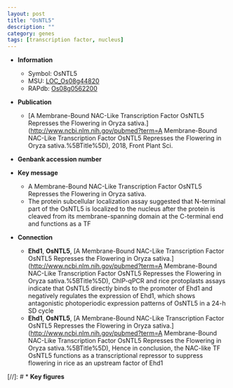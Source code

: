 ```yaml
---
layout: post
title: "OsNTL5"
description: ""
category: genes
tags: [transcription factor, nucleus]
---
```


* **Information**  
    + Symbol: OsNTL5  
    + MSU: [LOC_Os08g44820](http://rice.plantbiology.msu.edu/cgi-bin/ORF_infopage.cgi?orf=LOC_Os08g44820)  
    + RAPdb: [Os08g0562200](http://rapdb.dna.affrc.go.jp/viewer/gbrowse_details/irgsp1?name=Os08g0562200)  

* **Publication**  
    + [A Membrane-Bound NAC-Like Transcription Factor OsNTL5 Represses the Flowering in Oryza sativa.](http://www.ncbi.nlm.nih.gov/pubmed?term=A Membrane-Bound NAC-Like Transcription Factor OsNTL5 Represses the Flowering in Oryza sativa.%5BTitle%5D), 2018, Front Plant Sci.

* **Genbank accession number**  

* **Key message**  
    + A Membrane-Bound NAC-Like Transcription Factor OsNTL5 Represses the Flowering in Oryza sativa.
    + The protein subcellular localization assay suggested that N-terminal part of the OsNTL5 is localized to the nucleus after the protein is cleaved from its membrane-spanning domain at the C-terminal end and functions as a TF

* **Connection**  
    + __Ehd1__, __OsNTL5__, [A Membrane-Bound NAC-Like Transcription Factor OsNTL5 Represses the Flowering in Oryza sativa.](http://www.ncbi.nlm.nih.gov/pubmed?term=A Membrane-Bound NAC-Like Transcription Factor OsNTL5 Represses the Flowering in Oryza sativa.%5BTitle%5D),  ChIP-qPCR and rice protoplasts assays indicate that OsNTL5 directly binds to the promoter of Ehd1 and negatively regulates the expression of Ehd1, which shows antagonistic photoperiodic expression patterns of OsNTL5 in a 24-h SD cycle
    + __Ehd1__, __OsNTL5__, [A Membrane-Bound NAC-Like Transcription Factor OsNTL5 Represses the Flowering in Oryza sativa.](http://www.ncbi.nlm.nih.gov/pubmed?term=A Membrane-Bound NAC-Like Transcription Factor OsNTL5 Represses the Flowering in Oryza sativa.%5BTitle%5D),  Hence in conclusion, the NAC-like TF OsNTL5 functions as a transcriptional repressor to suppress flowering in rice as an upstream factor of Ehd1

[//]: # * **Key figures**  


